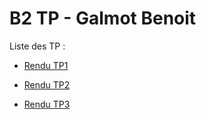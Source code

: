 # B2 TP - Galmot Benoit

Liste des TP :

- [Rendu TP1](https://github.com/BenoitYnov/b2-ccna2/blob/master/tp/tp1.md)  

- [Rendu TP2](https://github.com/BenoitYnov/b2-ccna2/blob/master/tp/tp2.md)

- [Rendu TP3](https://github.com/BenoitYnov/b2-ccna2/blob/master/tp/tp3.md)
